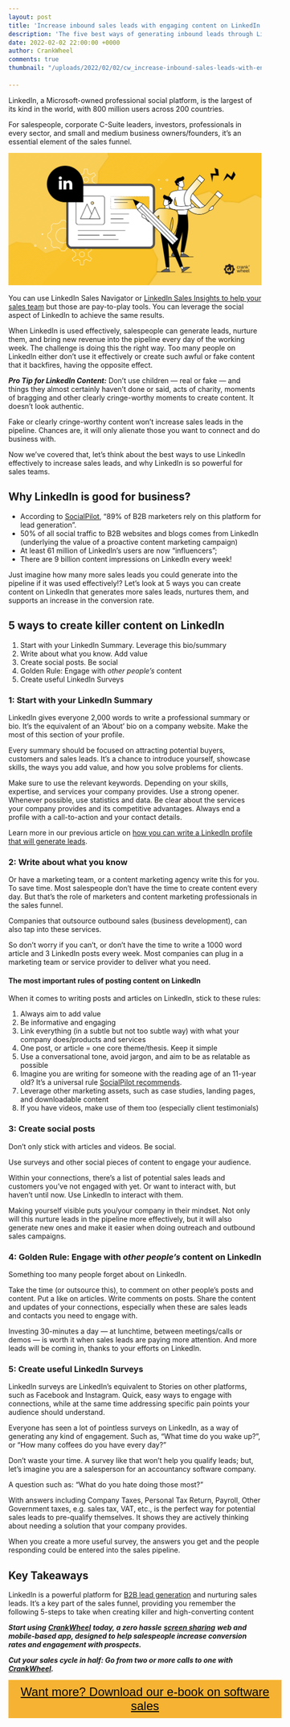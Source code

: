 ```yaml
---
layout: post
title: 'Increase inbound sales leads with engaging content on LinkedIn '
description: 'The five best ways of generating inbound leads through LinkedIn. '
date: 2022-02-02 22:00:00 +0000
author: CrankWheel
comments: true
thumbnail: "/uploads/2022/02/02/cw_increase-inbound-sales-leads-with-engaging-content-on-linkedin.png"

---
```

LinkedIn, a Microsoft-owned professional social platform, is the largest of its kind in the world, with 800 million users across 200 countries.

For salespeople, corporate C-Suite leaders, investors, professionals in every sector, and small and medium business owners/founders, it’s an essential element of the sales funnel.

![](/uploads/2022/02/02/cw_increase-inbound-sales-leads-with-engaging-content-on-linkedin.png)

You can use LinkedIn Sales Navigator or [LinkedIn Sales Insights to help your sales team](https://crankwheel.com/linkedin-sales-insights-how-it-can-help-sales-teams/) but those are pay-to-play tools. You can leverage the social aspect of LinkedIn to achieve the same results.

When LinkedIn is used effectively, salespeople can generate leads, nurture them, and bring new revenue into the pipeline every day of the working week. The challenge is doing this the right way. Too many people on LinkedIn either don’t use it effectively or create such awful or fake content that it backfires, having the opposite effect.

**_Pro Tip for LinkedIn Content:_** Don’t use children — real or fake — and things they almost certainly haven’t done or said, acts of charity, moments of bragging and other clearly cringe-worthy moments to create content. It doesn’t look authentic.

Fake or clearly cringe-worthy content won’t increase sales leads in the pipeline. Chances are, it will only alienate those you want to connect and do business with.

Now we’ve covered that, let’s think about the best ways to use LinkedIn effectively to increase sales leads, and why LinkedIn is so powerful for sales teams.

## Why LinkedIn is good for business?

* According to [SocialPilot](https://www.socialpilot.co/blog/how-to-write-better-linkedin-posts), “89% of B2B marketers rely on this platform for lead generation”.
* 50% of all social traffic to B2B websites and blogs comes from LinkedIn (underlying the value of a proactive content marketing campaign)
* At least 61 million of LinkedIn’s users are now “influencers”;
* There are 9 billion content impressions on LinkedIn every week!

Just imagine how many more sales leads you could generate into the pipeline if it was used effectively!? Let’s look at 5 ways you can create content on LinkedIn that generates more sales leads, nurtures them, and supports an increase in the conversion rate.

## 5 ways to create killer content on LinkedIn

1. Start with your LinkedIn Summary. Leverage this bio/summary
2. Write about what you know. Add value
3. Create social posts. Be social
4. Golden Rule: Engage with _other people’s_ content
5. Create useful LinkedIn Surveys

### 1: Start with your LinkedIn Summary

LinkedIn gives everyone 2,000 words to write a professional summary or bio. It’s the equivalent of an ‘About’ bio on a company website. Make the most of this section of your profile.

Every summary should be focused on attracting potential buyers, customers and sales leads. It’s a chance to introduce yourself, showcase skills, the ways you add value, and how you solve problems for clients.

Make sure to use the relevant keywords. Depending on your skills, expertise, and services your company provides. Use a strong opener. Whenever possible, use statistics and data. Be clear about the services your company provides and its competitive advantages. Always end a profile with a call-to-action and your contact details.

Learn more in our previous article on [how you can write a LinkedIn profile that will generate leads](https://crankwheel.com/how-to-write-a-linkedin-profile-that-will-generate-more-leads/).

### 2: Write about what you know

Or have a marketing team, or a content marketing agency write this for you. To save time. Most salespeople don’t have the time to create content every day. But that’s the role of marketers and content marketing professionals in the sales funnel.

Companies that outsource outbound sales (business development), can also tap into these services.

So don’t worry if you can’t, or don’t have the time to write a 1000 word article and 3 LinkedIn posts every week. Most companies can plug in a marketing team or service provider to deliver what you need.

#### The most important rules of posting content on LinkedIn

When it comes to writing posts and articles on LinkedIn, stick to these rules:

1. Always aim to add value
2. Be informative and engaging
3. Link everything (in a subtle but not too subtle way) with what your company does/products and services
4. One post, or article = one core theme/thesis. Keep it simple
5. Use a conversational tone, avoid jargon, and aim to be as relatable as possible
6. Imagine you are writing for someone with the reading age of an 11-year old? It’s a universal rule [SocialPilot recommends](https://www.socialpilot.co/blog/how-to-write-better-linkedin-posts).
7. Leverage other marketing assets, such as case studies, landing pages, and downloadable content
8. If you have videos, make use of them too (especially client testimonials)

### 3: Create social posts

Don’t only stick with articles and videos. Be social.

Use surveys and other social pieces of content to engage your audience.

Within your connections, there’s a list of potential sales leads and customers you’ve not engaged with yet. Or want to interact with, but haven’t until now. Use LinkedIn to interact with them.

Making yourself visible puts you/your company in their mindset. Not only will this nurture leads in the pipeline more effectively, but it will also generate new ones and make it easier when doing outreach and outbound sales campaigns.

### 4: Golden Rule: Engage with _other people’s_ content on LinkedIn

Something too many people forget about on LinkedIn.

Take the time (or outsource this), to comment on other people’s posts and content. Put a like on articles. Write comments on posts. Share the content and updates of your connections, especially when these are sales leads and contacts you need to engage with.

Investing 30-minutes a day — at lunchtime, between meetings/calls or demos — is worth it when sales leads are paying more attention. And more leads will be coming in, thanks to your efforts on LinkedIn.

### 5: Create useful LinkedIn Surveys

LinkedIn surveys are LinkedIn’s equivalent to Stories on other platforms, such as Facebook and Instagram. Quick, easy ways to engage with connections, while at the same time addressing specific pain points your audience should understand.

Everyone has seen a lot of pointless surveys on LinkedIn, as a way of generating any kind of engagement. Such as, “What time do you wake up?”, or “How many coffees do you have every day?”

Don’t waste your time. A survey like that won’t help you qualify leads; but, let’s imagine you are a salesperson for an accountancy software company.

A question such as: “What do you hate doing those most?”

With answers including Company Taxes, Personal Tax Return, Payroll, Other Government taxes, e.g. sales tax, VAT, etc., is the perfect way for potential sales leads to pre-qualify themselves. It shows they are actively thinking about needing a solution that your company provides.

When you create a more useful survey, the answers you get and the people responding could be entered into the sales pipeline.

## Key Takeaways

LinkedIn is a powerful platform for [B2B lead generation](https://crankwheel.com/a-comprehensive-guide-to-using-linkedin-sales-navigator-in-2021/) and nurturing sales leads. It’s a key part of the sales funnel, providing you remember the following 5-steps to take when creating killer and high-converting content

**_Start using_** [**_CrankWheel_**](https://crankwheel.com/) **_today, a zero hassle_** [**_screen sharing_**](https://crankwheel.com/screen-sharing/) **_web and mobile-based app, designed to help salespeople increase conversion rates and engagement with prospects._**

**_Cut your sales cycle in half: Go from two or more calls to one with_** [**_CrankWheel_**](https://crankwheel.com/)**_._**

<style> .btn-signup { padding-top: 11px !important; border-radius: 0px !important; background-color: #f6b333; text-align: center; padding: 10px 20px !important; border: 0px !important; width: 100%; margin-bottom: 20px; } .btn-signup a { color: black !important; font-family: 'Titillium Web', sans-serif; font-size: 24px !important; font-weight: normal !important; } </style>

<div class="btn-signup"><a style="cursor: pointer;" href="/sign-up-to-download">Want more? Download our e-book on software sales</a></div>